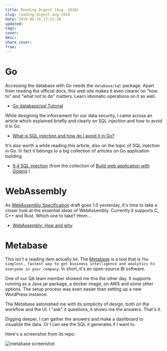 ```yaml
---
title: Reading Digest [Aug. 2018]
slug: reading-digest-aug-2018
date: 2018-08-16 17:21:30
updated:
tags:
cover:
desc:
share_cover:
from:
---
```


# Go

Accessing the database with Go needs the `database/sql` package. Apart from reading the official docs, this web site makes it even clearer on "how to" and "what not to do" matters. Learn idiomatic operations on it as well.

- [Go database/sql Tutorial](http://go-database-sql.org/index.html)

While designing the inforcement for our data security, I came across an article which explained briefly and clearly on SQL injection and how to avoid it in Go.

- [What is SQL injection and how do I avoid it in Go?](https://www.calhoun.io/what-is-sql-injection-and-how-do-i-avoid-it-in-go/)

It's also worth a while reading this article, also on the topic of SQL injection in Go. In fact it belongs to a big collection of articles on Go application building.

- [9.4 SQL injection](https://astaxie.gitbooks.io/build-web-application-with-golang/en/09.4.html) (from the collection of [Build web application with Golang](https://astaxie.gitbooks.io/build-web-application-with-golang/en/) )

# WebAssembly

As [WebAssembly Specification](https://webassembly.github.io/spec/core/index.html) draft goes 1.0 yesterday, it's time to take a closer look at the essential ideas of WebAssembly. Currently it supports C, C++ and Rust. Which one to take? Hmm...

- [WebAssembly: How and why](https://blog.logrocket.com/webassembly-how-and-why-559b7f96cd71)

# Metabase

This isn't a reading item actually lol. The [Metabase](https://github.com/metabase/metabase) is a tool that is `The simplest, fastest way to get business intelligence and analytics to everyone in your company`. In short, it's an open-source BI software.

One of our QA team member showed me this the other day. It supports running as a Java jar package, a docker image, on AWS and some other options. The setup process was even easier than setting up a new WordPress instance.

The Metabase astonished me with its simplicity of design, both on the workflow and the UI. I "ask" it questions, it shows me the answers. That's it.

Digging deeper, I can gather the answers and make a dashboard to visualize the data. Or I can see the SQL it generates if I want to.

Here's a screenshot from its repo:

![metabase screenshot](/img/metabase-product-screenshot.png)

